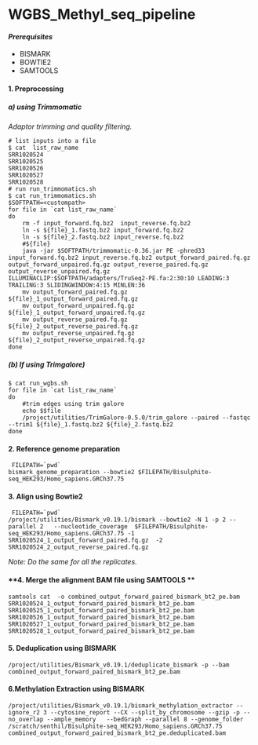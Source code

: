 # WGBS_Methyl_seq_pipeline

#### ***Prerequisites***

  + BISMARK
  + BOWTIE2
  + SAMTOOLS



#### **1. Preprocessing**

##### **a) using Trimmomatic**
*Adaptor trimming and quality filtering.*




```{bash, eval=F}
# list inputs into a file
$ cat  list_raw_name
SRR1020524
SRR1020525
SRR1020526
SRR1020527
SRR1020528
# run run_trimmomatics.sh
$ cat run_trimmomatics.sh
$SOFTPATH=<custompath>
for file in `cat list_raw_name`
do
	rm -f input_forward.fq.bz2  input_reverse.fq.bz2
	ln -s ${file}_1.fastq.bz2 input_forward.fq.bz2 
	ln -s ${file}_2.fastq.bz2 input_reverse.fq.bz2 
	#${file}
	java -jar $SOFTPATH/trimmomatic-0.36.jar PE -phred33  input_forward.fq.bz2 input_reverse.fq.bz2 output_forward_paired.fq.gz output_forward_unpaired.fq.gz output_reverse_paired.fq.gz output_reverse_unpaired.fq.gz  ILLUMINACLIP:$SOFTPATH/adapters/TruSeq2-PE.fa:2:30:10 LEADING:3 TRAILING:3 SLIDINGWINDOW:4:15 MINLEN:36
	mv output_forward_paired.fq.gz   ${file}_1_output_forward_paired.fq.gz 
	mv output_forward_unpaired.fq.gz ${file}_1_output_forward_unpaired.fq.gz
	mv output_reverse_paired.fq.gz   ${file}_2_output_reverse_paired.fq.gz
	mv output_reverse_unpaired.fq.gz ${file}_2_output_reverse_unpaired.fq.gz
done
```

##### **(b) If using Trimgalore)**

```{bash,eval=F}
$ cat run_wgbs.sh 
for file in `cat list_raw_name`
do
	#trim edges using trim galore
	echo $$file
	/project/utilities/TrimGalore-0.5.0/trim_galore --paired --fastqc --trim1 ${file}_1.fastq.bz2 ${file}_2.fastq.bz2
done
```

#### **2. Reference genome preparation**

```{bash,eval=F}
 FILEPATH=`pwd`
bismark_genome_preparation --bowtie2 $FILEPATH/Bisulphite-seq_HEK293/Homo_sapiens.GRCh37.75
```


#### **3. Align using Bowtie2**

```{bash,eval=F}
 FILEPATH=`pwd`
/project/utilities/Bismark_v0.19.1/bismark --bowtie2 -N 1 -p 2 --parallel 2   --nucleotide_coverage  $FILEPATH/Bisulphite-seq_HEK293/Homo_sapiens.GRCh37.75 -1 SRR1020524_1_output_forward_paired.fq.gz  -2 SRR1020524_2_output_reverse_paired.fq.gz
```
*Note: Do the same for all the replicates.*


#### **4. Merge the alignment BAM file using SAMTOOLS **
```{bash,eval=F}
samtools cat  -o combined_output_forward_paired_bismark_bt2_pe.bam SRR1020524_1_output_forward_paired_bismark_bt2_pe.bam SRR1020525_1_output_forward_paired_bismark_bt2_pe.bam SRR1020526_1_output_forward_paired_bismark_bt2_pe.bam SRR1020527_1_output_forward_paired_bismark_bt2_pe.bam SRR1020528_1_output_forward_paired_bismark_bt2_pe.bam 
```
#### **5. Deduplication using BISMARK**

```{bash,eval=F}
/project/utilities/Bismark_v0.19.1/deduplicate_bismark -p --bam combined_output_forward_paired_bismark_bt2_pe.bam 
```

#### **6.Methylation Extraction using BISMARK**

```{bash,eval=F}
/project/utilities/Bismark_v0.19.1/bismark_methylation_extractor --ignore_r2 3 --cytosine_report --CX --split_by_chromosome --gzip -p --no_overlap --ample_memory   --bedGraph --parallel 8 --genome_folder /scratch/senthil/Bisulphite-seq_HEK293/Homo_sapiens.GRCh37.75 combined_output_forward_paired_bismark_bt2_pe.deduplicated.bam 
```

